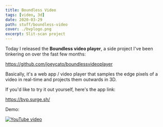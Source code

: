 ```yaml
---
title: Boundless Video
tags: [video, 3d]
date: 2020-03-29
path: stuff/boundless-video
cover: ./bvplogo.png
excerpt: Slit-scan project
---
```


Today I released the <b>Boundless video player</b>, a side project I've been tinkering on over the fast few months:

https://github.com/joeycato/boundlessvideoplayer

Basically, it's a web app / video player that samples the edge pixels of a video in real-time and projects them outwards in 3D.

If you'd like to try it out yourself, here's the app link:

https://bvp.surge.sh/

Demo:

[![YouTube video](https://img.youtube.com/vi/BEVUlyltP-g/0.jpg)](https://www.youtube.com/watch?v=BEVUlyltP-g "Paranoimia")
